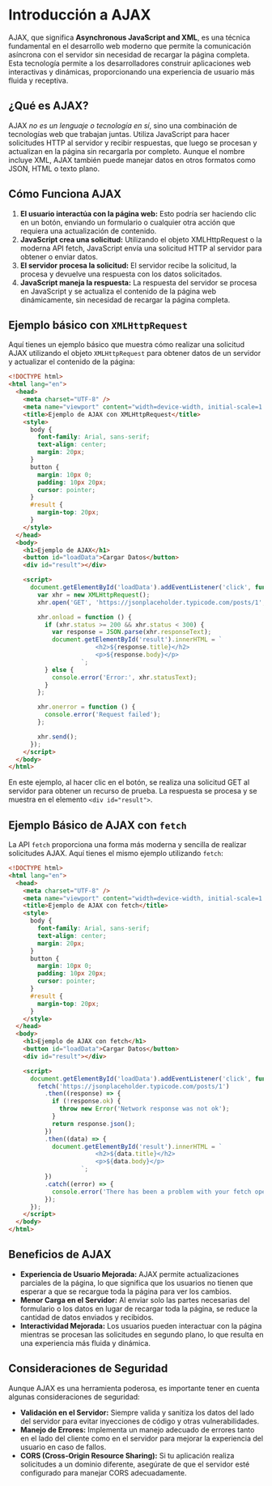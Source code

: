 # Introducción a AJAX

AJAX, que significa **Asynchronous JavaScript and XML**, es una técnica fundamental en el desarrollo web moderno que permite la comunicación asíncrona con el servidor sin necesidad de recargar la página completa. Esta tecnología permite a los desarrolladores construir aplicaciones web interactivas y dinámicas, proporcionando una experiencia de usuario más fluida y receptiva.

## ¿Qué es AJAX?

AJAX _no es un lenguaje o tecnología en sí_, sino una combinación de tecnologías web que trabajan juntas. Utiliza JavaScript para hacer solicitudes HTTP al servidor y recibir respuestas, que luego se procesan y actualizan en la página sin recargarla por completo. Aunque el nombre incluye XML, AJAX también puede manejar datos en otros formatos como JSON, HTML o texto plano.

## Cómo Funciona AJAX

1. **El usuario interactúa con la página web:** Esto podría ser haciendo clic en un botón, enviando un formulario o cualquier otra acción que requiera una actualización de contenido.
2. **JavaScript crea una solicitud:** Utilizando el objeto XMLHttpRequest o la moderna API fetch, JavaScript envía una solicitud HTTP al servidor para obtener o enviar datos.
3. **El servidor procesa la solicitud:** El servidor recibe la solicitud, la procesa y devuelve una respuesta con los datos solicitados.
4. **JavaScript maneja la respuesta:** La respuesta del servidor se procesa en JavaScript y se actualiza el contenido de la página web dinámicamente, sin necesidad de recargar la página completa.

## Ejemplo básico con `XMLHttpRequest`

Aquí tienes un ejemplo básico que muestra cómo realizar una solicitud AJAX utilizando el objeto `XMLHttpRequest` para obtener datos de un servidor y actualizar el contenido de la página:

```html
<!DOCTYPE html>
<html lang="en">
  <head>
    <meta charset="UTF-8" />
    <meta name="viewport" content="width=device-width, initial-scale=1.0" />
    <title>Ejemplo de AJAX con XMLHttpRequest</title>
    <style>
      body {
        font-family: Arial, sans-serif;
        text-align: center;
        margin: 20px;
      }
      button {
        margin: 10px 0;
        padding: 10px 20px;
        cursor: pointer;
      }
      #result {
        margin-top: 20px;
      }
    </style>
  </head>
  <body>
    <h1>Ejemplo de AJAX</h1>
    <button id="loadData">Cargar Datos</button>
    <div id="result"></div>

    <script>
      document.getElementById('loadData').addEventListener('click', function () {
        var xhr = new XMLHttpRequest();
        xhr.open('GET', 'https://jsonplaceholder.typicode.com/posts/1', true);

        xhr.onload = function () {
          if (xhr.status >= 200 && xhr.status < 300) {
            var response = JSON.parse(xhr.responseText);
            document.getElementById('result').innerHTML = `
                        <h2>${response.title}</h2>
                        <p>${response.body}</p>
                    `;
          } else {
            console.error('Error:', xhr.statusText);
          }
        };

        xhr.onerror = function () {
          console.error('Request failed');
        };

        xhr.send();
      });
    </script>
  </body>
</html>
```

En este ejemplo, al hacer clic en el botón, se realiza una solicitud GET al servidor para obtener un recurso de prueba. La respuesta se procesa y se muestra en el elemento `<div id="result">`.

## Ejemplo Básico de AJAX con `fetch`

La API `fetch` proporciona una forma más moderna y sencilla de realizar solicitudes AJAX. Aquí tienes el mismo ejemplo utilizando `fetch`:

```html
<!DOCTYPE html>
<html lang="en">
  <head>
    <meta charset="UTF-8" />
    <meta name="viewport" content="width=device-width, initial-scale=1.0" />
    <title>Ejemplo de AJAX con fetch</title>
    <style>
      body {
        font-family: Arial, sans-serif;
        text-align: center;
        margin: 20px;
      }
      button {
        margin: 10px 0;
        padding: 10px 20px;
        cursor: pointer;
      }
      #result {
        margin-top: 20px;
      }
    </style>
  </head>
  <body>
    <h1>Ejemplo de AJAX con fetch</h1>
    <button id="loadData">Cargar Datos</button>
    <div id="result"></div>

    <script>
      document.getElementById('loadData').addEventListener('click', function () {
        fetch('https://jsonplaceholder.typicode.com/posts/1')
          .then((response) => {
            if (!response.ok) {
              throw new Error('Network response was not ok');
            }
            return response.json();
          })
          .then((data) => {
            document.getElementById('result').innerHTML = `
                        <h2>${data.title}</h2>
                        <p>${data.body}</p>
                    `;
          })
          .catch((error) => {
            console.error('There has been a problem with your fetch operation:', error);
          });
      });
    </script>
  </body>
</html>
```

## Beneficios de AJAX

- **Experiencia de Usuario Mejorada:** AJAX permite actualizaciones parciales de la página, lo que significa que los usuarios no tienen que esperar a que se recargue toda la página para ver los cambios.
- **Menor Carga en el Servidor:** Al enviar solo las partes necesarias del formulario o los datos en lugar de recargar toda la página, se reduce la cantidad de datos enviados y recibidos.
- **Interactividad Mejorada:** Los usuarios pueden interactuar con la página mientras se procesan las solicitudes en segundo plano, lo que resulta en una experiencia más fluida y dinámica.

## Consideraciones de Seguridad

Aunque AJAX es una herramienta poderosa, es importante tener en cuenta algunas consideraciones de seguridad:

- **Validación en el Servidor:** Siempre valida y sanitiza los datos del lado del servidor para evitar inyecciones de código y otras vulnerabilidades.
- **Manejo de Errores:** Implementa un manejo adecuado de errores tanto en el lado del cliente como en el servidor para mejorar la experiencia del usuario en caso de fallos.
- **CORS (Cross-Origin Resource Sharing):** Si tu aplicación realiza solicitudes a un dominio diferente, asegúrate de que el servidor esté configurado para manejar CORS adecuadamente.
